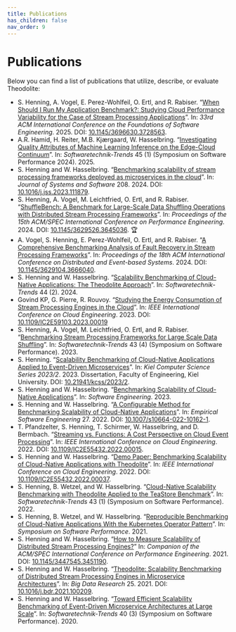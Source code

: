```yaml
---
title: Publications
has_children: false
nav_order: 9
---
```


# Publications

Below you can find a list of publications that utilize, describe, or evaluate Theodolite:

* S. Henning, A. Vogel, E. Perez-Wohlfeil, O. Ertl, and R. Rabiser. “[When Should I Run My Application Benchmark?: Studying Cloud Performance Variability for the Case of Stream Processing Applications](https://doi.org/10.48550/arXiv.2504.11826)”. In: *33rd ACM International Conference on the Foundations of Software Engineering*. 2025. DOI: [10.1145/3696630.3728563](https://doi.org/10.1145/3696630.3728563).
* A.R. Hamid, H. Reiter, M.B. Kjærgaard, W. Hasselbring. “[Investigating Quality Attributes of Machine Learning Inference on the Edge-Cloud Continuum](https://dl.gi.de/items/615af7cf-8e23-459a-82c5-d85d012e3573)”. In: *Softwaretechnik-Trends* 45 (1) (Symposium on Software Performance 2024). 2025.
* S. Henning and W. Hasselbring. “[Benchmarking scalability of stream processing frameworks deployed as microservices in the cloud](https://doi.org/10.1016/j.jss.2023.111879)”. In: *Journal of Systems and Software* 208. 2024. DOI: [10.1016/j.jss.2023.111879](https://doi.org/10.1016/j.jss.2023.111879).
* S. Henning, A. Vogel, M. Leichtfried, O. Ertl, and R. Rabiser. “[ShuffleBench: A Benchmark for Large-Scale Data Shuffling Operations with Distributed Stream Processing Frameworks](https://doi.org/10.1145/3629526.3645036)”. In: *Proceedings of the 15th ACM/SPEC International Conference on Performance Engineering*. 2024. DOI: [10.1145/3629526.3645036](https://doi.org/10.1145/3629526.3645036). <span title="Best Industry Paper">🏆</span>
* A. Vogel, S. Henning, E. Perez-Wohlfeil, O. Ertl, and R. Rabiser. “[A Comprehensive Benchmarking Analysis of Fault Recovery in Stream Processing Frameworks](https://doi.org/10.1145/3629104.3666040)”. In: *Proceedings of the 18th ACM International Conference on Distributed and Event-based Systems*. 2024. DOI: [10.1145/3629104.3666040](https://doi.org/10.1145/3629104.3666040).
* S. Henning and W. Hasselbring. “[Scalability Benchmarking of Cloud-Native Applications: The Theodolite Approach](https://dl.gi.de/items/cbcd658b-6a2f-47f6-9155-e972a5b00ef7)”. In: *Softwaretechnik-Trends* 44 (2). 2024.
* Govind KP, G. Pierre, R. Rouvoy. “[Studying the Energy Consumption of Stream Processing Engines in the Cloud](https://inria.hal.science/hal-04164074/file/main.pdf)”. In: *IEEE International Conference on Cloud Engineering*. 2023. DOI: [10.1109/IC2E59103.2023.00019](https://doi.org/10.1109/IC2E59103.2023.00019)
* S. Henning, A. Vogel, M. Leichtfried, O. Ertl, and R. Rabiser. “[Benchmarking Stream Processing Frameworks for Large Scale Data Shuffling](https://dl.gi.de/items/594e1716-4701-4c32-9ae4-feec61c2bcf5)”. In: *Softwaretechnik-Trends* 43 (4) (Symposium on Software Performance). 2023.
* S. Henning. “[Scalability Benchmarking of Cloud-Native Applications Applied to Event-Driven Microservices](https://doi.org/10.21941/kcss/2023/2)”. In: *Kiel Computer Science Series 2023/2*. 2023. Dissertation, Faculty of Engineering, Kiel University. DOI: [10.21941/kcss/2023/2](https://doi.org/10.21941/kcss/2023/2).
* S. Henning and W. Hasselbring. “[Benchmarking Scalability of Cloud-Native Applications](https://dl.gi.de/bitstream/handle/20.500.12116/40081/paper16.pdf)”. In: *Software Engineering*. 2023.
* S. Henning and W. Hasselbring. “[A Configurable Method for Benchmarking Scalability of Cloud-Native Applications](https://doi.org/10.1007/s10664-022-10162-1)”. In: *Empirical Software Engineering* 27. 2022. DOI: [10.1007/s10664-022-10162-1](https://doi.org/10.1007/s10664-022-10162-1).
* T. Pfandzelter, S. Henning, T. Schirmer, W. Hasselbring, and D. Bermbach. “[Streaming vs. Functions: A Cost Perspective on Cloud Event Processing](https://arxiv.org/pdf/2204.11509)”. In: *IEEE International Conference on Cloud Engineering*. 2022. DOI: [10.1109/IC2E55432.2022.00015](https://doi.org/10.1109/IC2E55432.2022.00015).
* S. Henning and W. Hasselbring. “[Demo Paper: Benchmarking Scalability of Cloud-Native Applications with Theodolite](https://oceanrep.geomar.de/id/eprint/57336/)”. In: *IEEE International Conference on Cloud Engineering*. 2022. DOI: [10.1109/IC2E55432.2022.00037](https://doi.org/10.1109/IC2E55432.2022.00037).
* S. Henning, B. Wetzel, and W. Hasselbring. “[Cloud-Native Scalability Benchmarking with Theodolite Applied to the TeaStore Benchmark](https://dl.gi.de/server/api/core/bitstreams/40679f35-e37f-4991-9c5a-7332ec23f4ea/content)”. In: *Softwaretechnik-Trends* 43 (1) (Symposium on Software Performance). 2022.
* S. Henning, B. Wetzel, and W. Hasselbring. “[Reproducible Benchmarking of Cloud-Native Applications With the Kubernetes Operator Pattern](https://ceur-ws.org/Vol-3043/short5.pdf)”. In: *Symposium on Software Performance*. 2021.
* S. Henning and W. Hasselbring. “[How to Measure Scalability of Distributed Stream Processing Engines?](https://research.spec.org/icpe_proceedings/2021/companion/p85.pdf)” In: *Companion of the ACM/SPEC International Conference on Performance Engineering*. 2021. DOI: [10.1145/3447545.3451190](https://doi.org/10.1145/3447545.3451190).
* S. Henning and W. Hasselbring. “[Theodolite: Scalability Benchmarking of Distributed Stream Processing Engines in Microservice Architectures](https://arxiv.org/pdf/2009.00304)”. In: *Big Data Research* 25. 2021. DOI: [10.1016/j.bdr.2021.100209](https://doi.org/10.1016/j.bdr.2021.100209).
* S. Henning and W. Hasselbring. “[Toward Efficient Scalability Benchmarking of Event-Driven Microservice Architectures at Large Scale](https://fb-swt.gi.de/fileadmin/FB/SWT/Softwaretechnik-Trends/Verzeichnis/Band_40_Heft_3/SSP2020_Henning.pdf)”. In: *Softwaretechnik-Trends* 40 (3) (Symposium on Software Performance). 2020.
